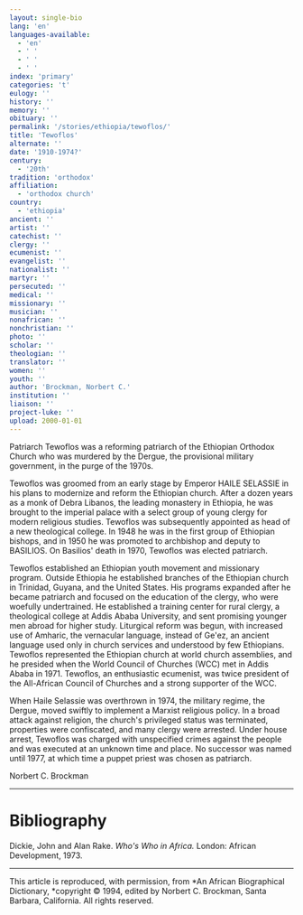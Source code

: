 ```yaml
---
layout: single-bio
lang: 'en'
languages-available:
  - 'en'
  - ' '
  - ' '
  - ' '
index: 'primary'
categories: 't'
eulogy: ''
history: ''
memory: ''
obituary: ''
permalink: '/stories/ethiopia/tewoflos/'
title: 'Tewoflos'
alternate: ''
date: '1910-1974?'
century:
  - '20th'
tradition: 'orthodox'
affiliation:
  - 'orthodox church'
country:
  - 'ethiopia'
ancient: ''
artist: ''
catechist: ''
clergy: ''
ecumenist: ''
evangelist: ''
nationalist: ''
martyr: ''
persecuted: ''
medical: ''
missionary: ''
musician: ''
nonafrican: ''
nonchristian: ''
photo: ''
scholar: ''
theologian: ''
translator: ''
women: ''
youth: ''
author: 'Brockman, Norbert C.'
institution: ''
liaison: ''
project-luke: ''
upload: 2000-01-01
---
```



Patriarch Tewoflos was a reforming patriarch of the Ethiopian Orthodox Church who was murdered by the Dergue, the provisional military government, in the purge of the 1970s.

Tewoflos was groomed from an early stage by Emperor HAILE SELASSIE in his plans to modernize and reform the Ethiopian church. After a dozen years as a monk of Debra Libanos, the leading monastery in Ethiopia, he was brought to the imperial palace with a select group of young clergy for modern religious studies. Tewoflos was subsequently appointed as head of a new theological college. In 1948 he was in the first group of Ethiopian bishops, and in 1950 he was promoted to archbishop and deputy to BASILIOS. On Basilios' death in 1970, Tewoflos was elected patriarch.

Tewoflos established an Ethiopian youth movement and missionary program. Outside Ethiopia he established branches of the Ethiopian church in Trinidad, Guyana, and the United States. His programs expanded after he became patriarch and focused on the education of the clergy, who were woefully undertrained. He established a training center for rural clergy, a theological college at Addis Ababa University, and sent promising younger men abroad for higher study. Liturgical reform was begun, with increased use of Amharic, the vernacular language, instead of Ge'ez, an ancient language used only in church services and understood by few Ethiopians. Tewoflos represented the Ethiopian church at world church assemblies, and he presided when the World Council of Churches (WCC) met in Addis Ababa in 1971. Tewoflos, an enthusiastic ecumenist, was twice president of the All-African Council of Churches and a strong supporter of the WCC.

When Haile Selassie was overthrown in 1974, the military regime, the Dergue, moved swiftly to implement a Marxist religious policy. In a broad attack against religion, the church's privileged status was terminated, properties were confiscated, and many clergy were arrested. Under house arrest, Tewoflos was charged with unspecified crimes against the people and was executed at an unknown time and place. No successor was named until 1977, at which time a puppet priest was chosen as patriarch.

Norbert C. Brockman

---

# Bibliography

Dickie, John and Alan Rake.  *Who's Who in Africa.*   London: African Development, 1973.

---

This article is reproduced, with permission, from *An African Biographical Dictionary, *copyright &copy; 1994, edited by Norbert C. Brockman, Santa Barbara, California. All rights reserved.